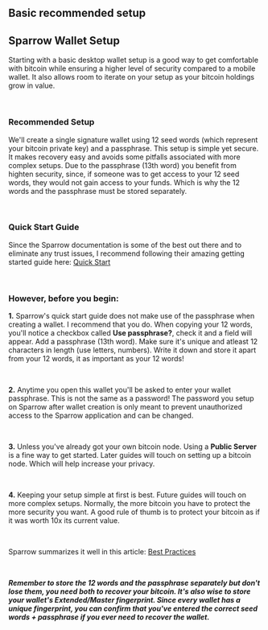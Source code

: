## Basic recommended setup

<h2 class="text-2xl pb-4 text-[#f7931a] font-semibold">Sparrow Wallet Setup</h2>

Starting with a basic desktop wallet setup is a good way to get comfortable with bitcoin while ensuring
a higher level of security compared to a mobile wallet. It also allows room to iterate on your setup as your bitcoin
holdings grow in value.

<br>

<h3 class="text-xl pb-2 text-[#f7931a] font-semibold">Recommended Setup</h3>

We'll create a single signature wallet using 12 seed words (which represent your bitcoin private key) and a passphrase. This setup is simple yet secure. It makes
recovery easy and avoids some pitfalls associated with more complex setups. Due to the passphrase (13th word) you
benefit from highten security, since, if someone was to get access to your 12 seed words, they would not
gain access to your funds. Which is why the 12 words and the passphrase must be stored separately. 

<br>

<h3 class="text-xl pb-2 text-[#f7931a] font-semibold">Quick Start Guide</h3>

Since the Sparrow documentation is some of the best out there and to eliminate any trust issues, 
I recommend following their amazing getting started guide here: <a class="text-[#8cb4ff] underline-offset-auto font-semibold" href="https://sparrowwallet.com/docs/quick-start.html" target="_blank" rel="noopener noreferrer">Quick Start</a>


<br>

<h3 class="text-xl pb-2 text-[#f7931a] font-semibold">However, before you begin:</h3>

**1\.** Sparrow's quick start guide does not make use of the passphrase when creating a wallet. I recommend that you do. When copying your 12 words, you'll notice a checkbox called
**Use passphrase?**, check it and a field will appear. Add a passphrase (13th word). Make sure it's unique and atleast 12 characters in length
(use letters, numbers). Write it down and store it apart from your 12 words, it as important as your 12 words!

<br>

**2\.** Anytime you open this wallet you'll be asked to enter your wallet passphrase. This is not the same as a password! The password you setup on Sparrow 
after wallet creation is only meant to prevent unauthorized access to the Sparrow application and can be changed. 

<br>

**3\.** Unless you've already got your own bitcoin node. Using a **Public Server** is a fine way to get started. Later guides will touch on setting up a bitcoin node. Which
will help increase your privacy.

<br>

**4\.** Keeping your setup simple at first is best. Future guides will touch on more complex setups. 
    Normally, the more bitcoin you have to protect the more security you want. A good rule of thumb is to protect your bitcoin as if it was worth 10x its current value.

<br>

Sparrow summarizes it well in this article:
<a class="text-[#8cb4ff] underline-offset-auto font-semibold" href="https://sparrowwallet.com/docs/best-practices.html#summary" target="_blank" rel="noopener noreferrer">Best Practices</a>

<br>

***Remember to store the 12 words and the passphrase separately but don't lose them, you need both to recover your bitcoin. It's also wise to store your wallet's Extended/Master
fingerprint. Since every wallet has a unique fingerprint, you can confirm that you've entered the correct seed words + passphrase if you ever need to recover
the wallet.***

